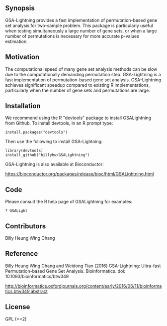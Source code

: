 ## Synopsis

GSA-Lightning provides a fast implementation of permutation-based gene set
analysis for two-sample problem. This package is particularly useful when testing
simultaneously a large number of gene sets, or when a large number of permutations
is necessary for more accurate p-values estimation.

## Motivation

The computational speed of many gene set analysis methods can be slow due to the
computationally demanding permutation step. GSA-Lightning is a fast implementation
of permutation-based gene set analysis. GSA-Lightning achieves significant speedup compared to existing
R implementations, particularly when the number of gene sets and permutations are large.

## Installation

We recommend using the R "devtools" package to install GSALightning from Github. To install devtools, in an R prompt type:

```{r}
install.packages("devtools")
```

Then use the following to install GSA-Lightning:

```{r}
library(devtools) 
install_github("billyhw/GSALightning")
```

GSA-Lightning is also available at Bioconductor:

https://bioconductor.org/packages/release/bioc/html/GSALightning.html

## Code

Please consult the R help page of GSALightning for examples:

```{r}
? GSALight
```

## Contributors

Billy Heung Wing Chang

## Reference

Billy Heung Wing Chang and Weidong Tian (2016) GSA-Lightning: Ultra-fast Permutation-based Gene Set Analysis. Bioinformatics. doi: 10.1093/bioinformatics/btw349

http://bioinformatics.oxfordjournals.org/content/early/2016/06/11/bioinformatics.btw349.abstract

## License

GPL (>=2)
